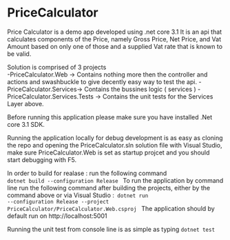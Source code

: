 # PriceCalculator

Price Calculator is a demo app developed using .net core 3.1 
It is an api that calculates components of the Price, namely Gross Price, Net Price, and Vat Amount based on only one of those and a supplied Vat rate that is known to be valid. 

Solution is comprised of 3 projects  
-PriceCalculator.Web -> Contains nothing more then the controller and actions and swashbuckle to give decently easy way to test the api. 
-PriceCalculator.Services-> Contains the bussines logic ( services )
-PriceCalculator.Services.Tests -> Contains the unit tests for the Services Layer above. 

Before running this application please make sure you have installed .Net core 3.1 SDK.

Running the application locally for debug development is as easy as cloning the repo and opening the PriceCalculator.sln solution file with Visual Studio, make sure PriceCalculator.Web is set as startup projcet and you should start debugging with F5. 

In order to build for realase  : run the following command<code> dotnet build --configuration Release  </code>
To run the application by command line run the following command after building the projects, either by the command above or via Visual Studio :<code> dotnet run --configuration Release  --project PriceCalculator/PriceCalculator.Web.csproj </code>
The application should by default run on http://localhost:5001

Running the unit test from console line is as simple as typing  <code>dotnet test </code>
